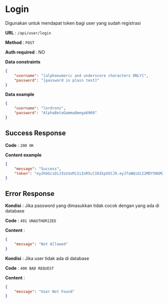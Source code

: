 # Login

Digunakan untuk mendapat token bagi user yang sudah registrasi

**URL** : `/api/user/login`

**Method** : `POST`

**Auth required** : NO

**Data constraints**

```json
{
    "username": "[alphanumeric and underscore characters ONLY]",
    "password": "[password in plain text]"
}
```

**Data example**

```json
{
    "username": "lordronz",
    "password": "AlphaBetaGammaOmega6969"
}
```

## Success Response

**Code** : `200 OK`

**Content example**

```json
{
    "message": "Success",
    "token": "eyJhbGciOiJIUzUxMiIsInR5cCI6IkpXVCJ9.eyJfaWQiOiI2MDY5NGM2MzRiNDI3NzJiN2Y1YTg3ZTAiLCJpYXQiOjE2MTc1NTIyODksImV4cCI6MTYxNzU1MzQ4OX0.-4RX8HmMCAo9vgsaYdf79YDxYszEJqYck9KqEksC7zePKwIwVA6EIv4JmqCQ5GWqdJn5icm_s5gvGr0RwC159g"
}
```

## Error Response

**Kondisi** : Jika password yang dimasukkan tidak cocok dengan yang ada di database

**Code** : `401 UNAUTHORIZED`

**Content** :

```json
{
    "message": "Not Allowed"
}
```

**Kondisi** : Jika user tidak ada di database

**Code** : `400 BAD REQUEST`

**Content** :

```json
{
    "message": "User Not Found"
}
```